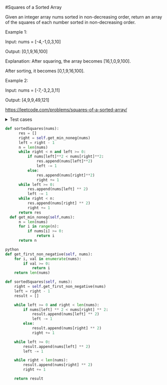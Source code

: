 #Squares of a Sorted Array

Given an integer array nums sorted in non-decreasing order, return an array of the squares of each number sorted in non-decreasing order.

Example 1:

Input: nums = [-4,-1,0,3,10]

Output: [0,1,9,16,100]

Explanation: After squaring, the array becomes [16,1,0,9,100].

After sorting, it becomes [0,1,9,16,100].

Example 2:

Input: nums = [-7,-3,2,3,11]

Output: [4,9,9,49,121]

https://leetcode.com/problems/squares-of-a-sorted-array/


<details><summary>Test cases</summary><blockquote>

```python
import unittest
from solution import Solution

class TestSortedSquares(unittest.TestCase):
    def setUp(self):
        self.solution = Solution()

    def test_empty_nums(self):
        self.assertEqual(self.solution.sortedSquares([]), [])

    def test_mixed_nums(self):
        result = self.solution.sortedSquares([-4,-1,0,3,10])
        expected = [0,1,9,16,100]
        self.assertEqual(result, expected)

    def test_positive_nums(self):
        self.assertEqual(self.solution.sortedSquares([1, 2, 3, 4, 5]), [1, 4, 9, 16, 25])

    def test_negative_nums(self):
        self.assertEqual(self.solution.sortedSquares([-10, -5, -2]), [4, 25, 100])

    def test_find_with_positive(self):
        self.assertEqual(self.solution.get_first_non_negative([2, 3, 5]), 0)

    def test_find_with_negative(self):
        self.assertEqual(self.solution.get_first_non_negative([-10, -5, -2]), 3)

    def test_find_with_non_negative(self):
        self.assertEqual(self.solution.get_first_non_negative([0, 1, 2, 3]), 0)

    def test_find_with_mixed(self):
        self.assertEqual(self.solution.get_first_non_negative([-10, -5, 0, 1, 2, 3]), 2)


if __name__ == "__main__":
    unittest.main()
```
</blockquote></details>

```python
def sortedSquares(nums):
      res = []
      right = self.get_min_noneg(nums)
      left = right - 1
      n = len(nums)
      while right < n and left >= 0:
          if nums[left]**2 < nums[right]**2:
              res.append(nums[left]**2)
              left -= 1
          else:
              res.append(nums[right]**2)
              right += 1
      while left >= 0:
          res.append(nums[left] ** 2)
          left -= 1
      while right < n:
          res.append(nums[right] ** 2)
          right += 1
      return res
  def get_min_noneg(self,nums):
      n = len(nums)
      for i in range(n):
          if nums[i] >= 0:
              return i
      return n

python
def get_first_non_negative(self, nums):
    for i, val in enumerate(nums):
        if val >= 0:
            return i
    return len(nums)

def sortedSquares(self, nums):
    right = self.get_first_non_negative(nums)
    left = right - 1
    result = []

    while left >= 0 and right < len(nums):
        if nums[left] ** 2 < nums[right] ** 2:
            result.append(nums[left] ** 2)
            left -= 1
        else:
            result.append(nums[right] ** 2)
            right += 1

    while left >= 0:
        result.append(nums[left] ** 2)
        left -= 1

    while right < len(nums):
        result.append(nums[right] ** 2)
        right += 1

    return result

```